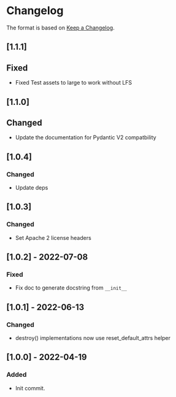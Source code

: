 # Changelog

The format is based on [Keep a Changelog](https://keepachangelog.com/en/1.0.0/).

## [1.1.1]
## Fixed
- Fixed Test assets to large to work without LFS

## [1.1.0]
## Changed
- Update the documentation for Pydantic V2 compatbility

## [1.0.4]
### Changed
- Update deps

## [1.0.3]
### Changed
- Set Apache 2 license headers

## [1.0.2] - 2022-07-08
### Fixed
- Fix doc to generate docstring from `__init__`

## [1.0.1] - 2022-06-13
### Changed
- destroy() implementations now use reset_default_attrs helper

## [1.0.0] - 2022-04-19
### Added
- Init commit.

